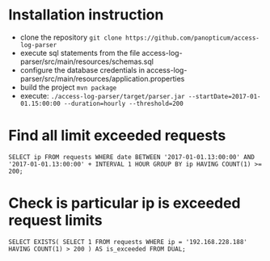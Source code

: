 # Installation instruction

* clone the repository `git clone https://github.com/panopticum/access-log-parser`
* execute sql statements from the file access-log-parser/src/main/resources/schemas.sql
* configure the database credentials in access-log-parser/src/main/resources/application.properties
* build the project `mvn package`
* execute: `./access-log-parser/target/parser.jar --startDate=2017-01-01.15:00:00 --duration=hourly --threshold=200`

# Find all limit exceeded requests
`
SELECT ip
FROM requests
WHERE date BETWEEN '2017-01-01.13:00:00' AND '2017-01-01.13:00:00' + INTERVAL 1 HOUR
GROUP BY ip
HAVING COUNT(1) >= 200;
`

# Check is particular ip is exceeded request limits
`
SELECT EXISTS(
  SELECT 1
  FROM requests
  WHERE ip = '192.168.228.188'
  HAVING COUNT(1) > 200
) AS is_exceeded
FROM DUAL;
`